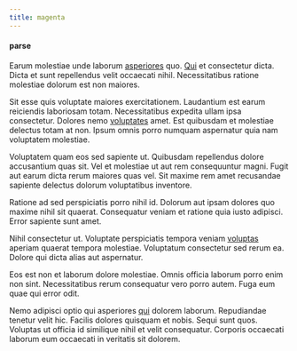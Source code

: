 ```yaml
---
title: magenta
---
```


#### parse

Earum molestiae unde laborum [asperiores](/facere/temporibus/adipisci/praesentium/hacking_generating.md) quo. [Qui](/facere/adipisci/quam/rustic_steel_salad.md) et consectetur dicta. Dicta et sunt repellendus velit occaecati nihil. Necessitatibus ratione molestiae dolorum est non maiores.

Sit esse quis voluptate maiores exercitationem. Laudantium est earum reiciendis laboriosam totam. Necessitatibus expedita ullam ipsa consectetur. Dolores nemo [voluptates](/eos/est/neque/1080p.md) amet. Est quibusdam et molestiae delectus totam at non. Ipsum omnis porro numquam aspernatur quia nam voluptatem molestiae.

Voluptatem quam eos sed sapiente ut. Quibusdam repellendus dolore accusantium quas sit. Vel et molestiae ut aut rem consequuntur magni. Fugit aut earum dicta rerum maiores quas vel. Sit maxime rem amet recusandae sapiente delectus dolorum voluptatibus inventore.

Ratione ad sed perspiciatis porro nihil id. Dolorum aut ipsam dolores quo maxime nihil sit quaerat. Consequatur veniam et ratione quia iusto adipisci. Error sapiente sunt amet.

Nihil consectetur ut. Voluptate perspiciatis tempora veniam [voluptas](/facere/temporibus/consequatur/cross_platform_indiana_flexibility.md) aperiam quaerat tempora molestiae. Voluptatum consectetur sed rerum ea. Dolore qui dicta alias aut aspernatur.

Eos est non et laborum dolore molestiae. Omnis officia laborum porro enim non sint. Necessitatibus rerum consequatur vero porro autem. Fuga eum quae qui error odit.

Nemo adipisci optio qui asperiores [qui](/eos/est/autem/oregon_california.md) dolorem laborum. Repudiandae tenetur velit hic. Facilis dolores quisquam et nobis. Sequi sunt quos. Voluptas ut officia id similique nihil et velit consequatur. Corporis occaecati laborum eum occaecati in veritatis sit dolorem.
